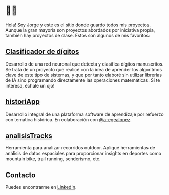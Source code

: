 # 👨‍💻  

Hola! Soy Jorge y este es el sitio donde guardo todos mis proyectos. Aunque la gran mayoría son proyectos abordados por iniciativa propia, también hay proyectos de clase. Estos son algunos de mis favoritos:

## [Clasificador de dígitos](https://github.com/jorgelopezzz/digitClassif)
Desarrollo de una red neuronal que detecta y clasifica dígitos manuscritos. Se trata de un proyecto que realicé con la idea de aprender los algoritmos clave de este tipo de sistemas, y que por tanto elaboré sin utilizar librerías de IA sino programando directamente las operaciones matemáticas. Si te interesa, échale un ojo!

## [historiApp](https://github.com/jorgelopez/historiApp)
Desarrollo integral de una plataforma software de aprendizaje por refuerzo con temática histórica. En colaboración con [@a-egealopez](https://github.com/a-egealopez).

## [analisisTracks](https://github.com/jorgelopez/analisisTracks)
Herramienta para analizar recorridos outdoor. Apliqué herramientas de análisis de datos espaciales para proporcionar insights en deportes como mountain bike, trail running, senderismo, etc.

## Contacto  
Puedes encontrarme en [LinkedIn](https://www.linkedin.com/in/jorgelopezzz/).
